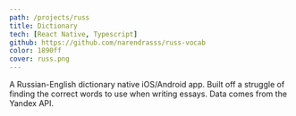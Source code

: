 ```yaml
---
path: /projects/russ
title: Dictionary
tech: [React Native, Typescript]
github: https://github.com/narendrasss/russ-vocab
color: 1890ff
cover: russ.png
---
```


A Russian-English dictionary native iOS/Android app. Built off a struggle of finding the correct words to use when writing essays. Data comes from the Yandex API.